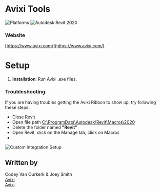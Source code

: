 # Avixi Tools

![Platforms](https://img.shields.io/badge/platform-Windows-lightgray.svg) ![Autodesk Revit 2020](https://img.shields.io/badge/Autodesk_Revit-2020-blue.svg)


### Website

[https://www.avixi.com/](https://www.avixi.com/)

# Setup

1. **Installation**: Run Avixi .exe files.

### Troubleshooting

If you are having troubles getting the Avixi Ribbon to show up, try following these steps:
- Close Revit
- Open file path [C:\ProgramData\Autodesk\Revit\Macros\2020](C:\ProgramData\Autodesk\Revit\Macros\2020)
- Delete the folder named **"Revit"**
- Open Revit, click on the Manage tab, click on Macros
- 

![Custom Integration Setup](/DashboardSetup.png)


## Written by

Codey Van Ourkerk & Joey Smith <br />
<a href="http://avixi.com/">Avixi</a> <br />
<a href="C:\ProgramData\Autodesk\Revit\Macros\2020">Avixi</a> <br />
